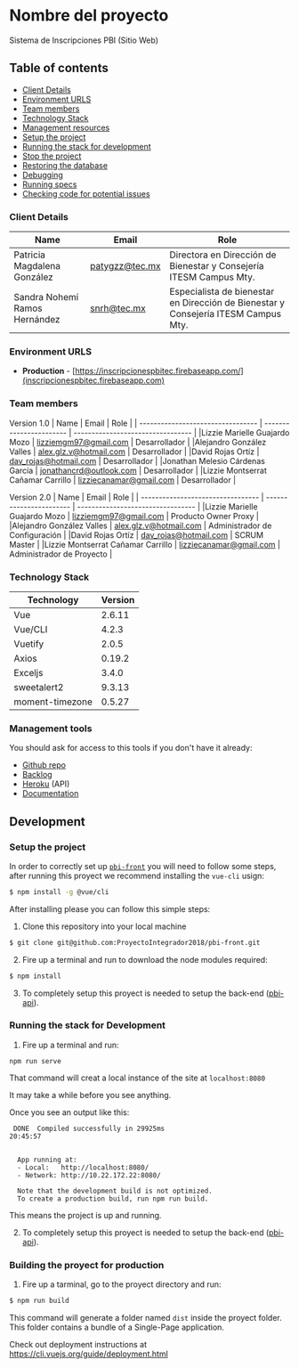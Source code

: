 # Nombre del proyecto

Sistema de Inscripciones PBI (Sitio Web)

## Table of contents

* [Client Details](#client-details)
* [Environment URLS](#environment-urls)
* [Team members](#team-members)
* [Technology Stack](#technology-stack)
* [Management resources](#management-resources)
* [Setup the project](#setup-the-project)
* [Running the stack for development](#running-the-stack-for-development)
* [Stop the project](#stop-the-project)
* [Restoring the database](#restoring-the-database)
* [Debugging](#debugging)
* [Running specs](#running-specs)
* [Checking code for potential issues](#checking-code-for-potential-issues)


### Client Details

| Name                         | Email             | Role                                                                               |
| ---------------------------- | ----------------- | ---------------------------------------------------------------------------------- |
| Patricia Magdalena González  | patygzz@tec.mx    | Directora en Dirección de Bienestar y Consejería ITESM Campus Mty.                 |
| Sandra Nohemí Ramos Hernández| snrh@tec.mx       | Especialista de bienestar en Dirección de Bienestar y Consejería ITESM Campus Mty. | 


### Environment URLS

* **Production** - [https://inscripcionespbitec.firebaseapp.com/](inscripcionespbitec.firebaseapp.com)

### Team members

Version 1.0
| Name                              | Email                   | Role                              |
| --------------------------------- | ----------------------- | --------------------------------- |
|Lizzie Marielle Guajardo Mozo      | lizziemgm97@gmail.com   | Desarrollador                     |
|Alejandro González Valles          | alex.glz.v@hotmail.com  | Desarrollador                     |
|David Rojas Ortíz                  | dav_rojas@hotmail.com   | Desarrollador                     |
|Jonathan Melesio Cárdenas García   | jonathancrd@outlook.com | Desarrollador                     |
|Lizzie Montserrat Cañamar Carrillo | lizziecanamar@gmail.com | Desarrollador                     |

Version 2.0
| Name                              | Email                   | Role                              |
| --------------------------------- | ----------------------- | --------------------------------- |
|Lizzie Marielle Guajardo Mozo      | lizziemgm97@gmail.com   | Producto Owner Proxy              |
|Alejandro González Valles          | alex.glz.v@hotmail.com  | Administrador de Configuración    |
|David Rojas Ortíz                  | dav_rojas@hotmail.com   | SCRUM Master                      |
|Lizzie Montserrat Cañamar Carrillo | lizziecanamar@gmail.com | Administrador de Proyecto         |

### Technology Stack
| Technology      | Version      |
| --------------- | ------------ |
| Vue             | 2.6.11       |
| Vue/CLI         | 4.2.3        |
| Vuetify         | 2.0.5        |
| Axios           | 0.19.2       |
| Exceljs         | 3.4.0        |
| sweetalert2     | 9.3.13       |
| moment-timezone | 0.5.27       |

### Management tools

You should ask for access to this tools if you don't have it already:

* [Github repo](https://github.com/ProyectoIntegrador2018/pbi-front)
* [Backlog]()
* [Heroku](https://inscripcionespbi-backend.herokuapp.com) (API)
* [Documentation](https://drive.google.com/drive/u/2/folders/1HxzSv_UqLsO1F6e_aaYM3d7Hoos28w91)

## Development

### Setup the project

In order to correctly set up [`pbi-front`](https://github.com/ProyectoIntegrador2018/pbi-front) you will need to follow
some steps, after running this proyect we recommend installing the `vue-cli` usign:

```bash
$ npm install -g @vue/cli
```

After installing please you can follow this simple steps:

1. Clone this repository into your local machine

```bash
$ git clone git@github.com:ProyectoIntegrador2018/pbi-front.git
```
2. Fire up a terminal and run to download the node modules required:

```bash
$ npm install
```

3. To completely setup this proyect is needed to setup the back-end ([pbi-api](https://github.com/ProyectoIntegrador2018/pbi-api)).

### Running the stack for Development

1. Fire up a terminal and run: 

```
npm run serve
```

That command will creat a local instance of the site at `localhost:8080` 


It may take a while before you see anything. 

Once you see an output like this:

```
 DONE  Compiled successfully in 29925ms                                                                         20:45:57


  App running at:
  - Local:   http://localhost:8080/
  - Network: http://10.22.172.22:8080/

  Note that the development build is not optimized.
  To create a production build, run npm run build.
```

This means the project is up and running.


2. To completely setup this proyect is needed to setup the back-end ([pbi-api](https://github.com/ProyectoIntegrador2018/pbi-api)).

### Building the proyect for production

1. Fire up a tarminal, go to the proyect directory and run:

```bash
$ npm run build
```

This command will generate a folder named `dist` inside the proyect folder. This folder contains a bundle of a Single-Page application.

Check out deployment instructions at https://cli.vuejs.org/guide/deployment.html

<!-- ### Firebase deployment -->

<!-- This proyect Front-end is hosted using Google Firebase Hosting -->
